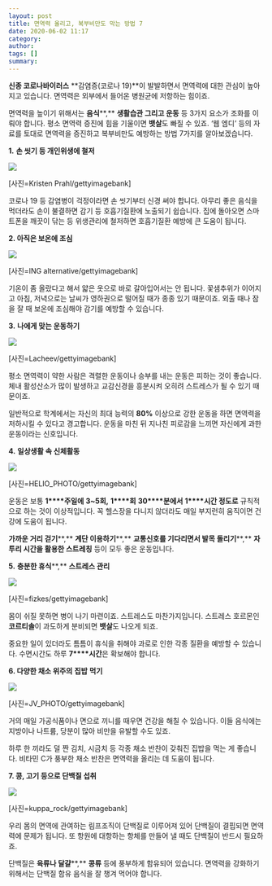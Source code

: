 ```yaml
---
layout: post
title: 면역력 올리고, 복부비만도 막는 방법 7
date: 2020-06-02 11:17
category: 
author: 
tags: []
summary: 
---
```



**신종 코로나바이러스** **감염증(코로나 19)**이 발발하면서 면역력에 대한 관심이 높아지고 있습니다. 면역력은 외부에서 들어온 병원균에 저항하는 힘이죠.  
  
면역력을 높이기 위해서는  **음식****,** **생활습관 그리고 운동**  등 3가지 요소가 조화를 이뤄야 합니다. 평소 면역력 증진에 힘을 기울이면  **뱃살**도 빠질 수 있죠. ‘웹 엠디’ 등의 자료를 토대로 면역력을 증진하고 복부비만도 예방하는 방법 7가지를 알아보겠습니다.  
  
  
  
**1.** **손 씻기 등 개인위생에 철저**  

[![](https://post-phinf.pstatic.net/MjAyMDAyMTdfMTQg/MDAxNTgxOTAyMTc1MjYy.w8BqtksmdlXpBU4paTnhPwvu_eGcI4STguk1hEcT1Hkg._atKbHIYXNBKO6Cz8vAGqGmzwNhST9OIz-SmftqRtKQg.JPEG/Kristen_Prahl.jpg?type=w1200)](https://post.naver.com/viewer/postView.nhn?volumeNo=27517071&memberNo=6289885#)

[사진=Kristen Prahl/gettyimagebank]

코로나 19 등 감염병이 걱정이라면 손 씻기부터 신경 써야 합니다. 아무리 좋은 음식을 먹더라도 손이 불결하면 감기 등 호흡기질환에 노출되기 쉽습니다. 집에 돌아오면 스마트폰을 깨끗이 닦는 등 위생관리에 철저하면 호흡기질환 예방에 큰 도움이 됩니다.  
  
  
**2. 아직은 보온에 조심**  

[![](https://post-phinf.pstatic.net/MjAyMDAyMTdfMjYx/MDAxNTgxOTAyODczMjAy.CwQ4h4Q1FPucG0KecXk7Q-AQCO0MkAAGtvt9VovRzQwg.vsS24bebRe9-sRuI2-pX-E6kEd3yg0BLHfOUdUKyQOsg.JPEG/ING_alternative.jpg?type=w1200)](https://post.naver.com/viewer/postView.nhn?volumeNo=27517071&memberNo=6289885#)

[사진=ING alternative/gettyimagebank]

기온이 좀 올랐다고 해서 얇은 옷으로 바로 갈아입어서는 안 됩니다. 꽃샘추위가 이어지고 아침, 저녁으로는 날씨가 영하권으로 떨어질 때가 종종 있기 때문이죠. 외출 때나 잠을 잘 때 보온에 조심해야 감기를 예방할 수 있습니다.  
  
  
**3.** **나에게 맞는 운동하기**  

[![](https://post-phinf.pstatic.net/MjAyMDAyMTdfMTU3/MDAxNTgxOTAyOTIzMzM1.a1I5N-tRA-QjzATB5pVlKzWwBzlW1cxjqqqn2-HH5EYg.inc7rCMYOApsqao8FPiAz986SUUedtQn5fbGEUON9WEg.JPEG/Lacheev.jpg?type=w1200)](https://post.naver.com/viewer/postView.nhn?volumeNo=27517071&memberNo=6289885#)

[사진=Lacheev/gettyimagebank]

평소 면역력이 약한 사람은 격렬한 운동이나 승부를 내는 운동은 피하는 것이 좋습니다. 체내 활성산소가 많이 발생하고 교감신경을 흥분시켜 오히려 스트레스가 될 수 있기 때문이죠.  
  
일반적으로 학계에서는 자신의 최대 능력의  **80%**  이상으로 강한 운동을 하면 면역력을 저하시킬 수 있다고 경고합니다. 운동을 마친 뒤 지나친 피로감을 느끼면 자신에게 과한 운동이라는 신호입니다.  
  
  
**4.** **일상생활 속 신체활동**  

[![](https://post-phinf.pstatic.net/MjAyMDAyMTdfMTIy/MDAxNTgxOTAzMDM4MDAz.09IpJ2eUz1fFjOX5tVrgm9zuZgadl4mnLcquxqUBYDgg.24D9fk08KZeSf_V3vS7GKEMqh_6JOZs5DlZs5R-KB3sg.JPEG/HELIO_PHOTO.jpg?type=w1200)](https://post.naver.com/viewer/postView.nhn?volumeNo=27517071&memberNo=6289885#)

[사진=HELIO_PHOTO/gettyimagebank]

운동은 보통  **1****주일에** **3~5****회****,**  **1****회** **30****분에서** **1****시간 정도로**  규칙적으로 하는 것이 이상적입니다. 꼭 헬스장을 다니지 않더라도 매일 부지런히 움직이면 건강에 도움이 됩니다.  
  
**가까운 거리 걷기****,** **계단 이용하기****,** **교통신호를 기다리면서 발목 돌리기****,** **자투리 시간을 활용한 스트레칭** 등이 모두 좋은 운동입니다.  
  
  
**5.** **충분한 휴식****,** **스트레스 관리**  

[![](https://post-phinf.pstatic.net/MjAyMDAyMTdfMTQw/MDAxNTgxOTAzMDczMjE3.6VEIEDZRuSow7o0aa1P4uaK7v01J3FgOrtYZiK_dYMEg.5dLktojbVe1HezKbnfo0zK-yYcSRUeIcOKGYrvoi5wcg.JPEG/fizkes.jpg?type=w1200)](https://post.naver.com/viewer/postView.nhn?volumeNo=27517071&memberNo=6289885#)

[사진=fizkes/gettyimagebank]

몸이 쉬질 못하면 병이 나기 마련이죠. 스트레스도 마찬가지입니다. 스트레스 호르몬인 **코르티솔**이 과도하게 분비되면 **뱃살**도 나오게 되죠.  
  
중요한 일이 있더라도 틈틈이 휴식을 취해야 과로로 인한 각종 질환을 예방할 수 있습니다. 수면시간도 하루  **7****시간**은 확보해야 합니다.  
  
  
**6. 다양한 채소 위주의** **집밥** **먹기**  

[![](https://post-phinf.pstatic.net/MjAyMDAyMTdfMjIw/MDAxNTgxOTAzMTc1MDQx.NHEayVg4eAs_xH0CHIVQfO7hKDhNUZBLGPT9gXpzMMQg.tMlhnc9ht6QxuMS4o0nhrK5VkUA76IqZ9JzfBOm1nFMg.JPEG/JV_PHOTO.jpg?type=w1200)](https://post.naver.com/viewer/postView.nhn?volumeNo=27517071&memberNo=6289885#)

[사진=JV_PHOTO/gettyimagebank]

거의 매일 가공식품이나 면으로 끼니를 때우면 건강을 해칠 수 있습니다. 이들 음식에는 지방이나 나트륨, 당분이 많아 비만을 유발할 수도 있죠.  
  
하루 한 끼라도 덜 짠 김치, 시금치 등 각종 채소 반찬이 갖춰진 집밥을 먹는 게 좋습니다. 비타민 C가 풍부한 채소 반찬은 면역력을 올리는 데 도움이 됩니다.  
  
  
**7. 콩, 고기 등으로 단백질 섭취**  

[![](https://post-phinf.pstatic.net/MjAyMDAyMTdfMTgg/MDAxNTgxOTAzMjAwNTg0.Ei7rpZ9ygkAHooDsvRfU8QdE_n8LhMuOnY6B4QHJDL0g.iX0csmUEwAsZ-fu0FvnECkmikevmhpIuH7KIs7zhBuAg.JPEG/kuppa_rock.jpg?type=w1200)](https://post.naver.com/viewer/postView.nhn?volumeNo=27517071&memberNo=6289885#)

[사진=kuppa_rock/gettyimagebank]

우리 몸의 면역에 관여하는 림프조직이 단백질로 이루어져 있어 단백질이 결핍되면 면역력에 문제가 됩니다. 또 항원에 대항하는 항체를 만들어 낼 때도 단백질이 반드시 필요하죠.  
  
단백질은  **육류나 달걀****,** **콩류**  등에 풍부하게 함유되어 있습니다. 면역력을 강화하기 위해서는 단백질 함유 음식을 잘 챙겨 먹어야 합니다.